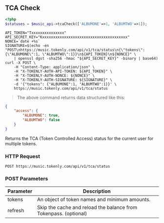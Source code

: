 ## TCA Check


```php
<?php
$statuses = $music_api->tcaCheck(['ALBUMONE'=>1, 'ALBUMTWO'=>1]);
```

```shell
API_TOKEN="Txxxxxxxxxxxxxxx"
API_SECRET_KEY="Kxxxxxxxxxxxxxxxxxxxxxxxxxxxxxxxxxxxxxxx"
NONCE=`date +%s`
SIGNATURE=$(echo -en "POST\nhttps://music.tokenly.com/api/v1/tca/status\n{\"tokens\": {\"ALBUMONE\":1, \"ALBUMTWO\":1}}\n${API_TOKEN}\n${NONCE}" \
    | openssl dgst -sha256 -hmac "${API_SECRET_KEY}" -binary | base64)
curl -X POST \
    -H "Content-Type: application/json" \
    -H "X-TOKENLY-AUTH-API-TOKEN: ${API_TOKEN}" \
    -H "X-TOKENLY-AUTH-NONCE: ${NONCE}" \
    -H "X-TOKENLY-AUTH-SIGNATURE: ${SIGNATURE}" \
    -d '{"tokens": {"ALBUMONE":1, "ALBUMTWO":1}}' \
    https://music.tokenly.com/api/v1/tca/status
```

> The above command returns data structured like this:

```json
{
    "access": {
        "ALBUMONE": true,
        "ALBUMTWO": false
    }
}
```

Returns the TCA (Token Controlled Access) status for the current user for multiple tokens.

### HTTP Request

`POST https://music.tokenly.com/api/v1/tca/status`

### POST Parameters

Parameter | Description
--------- | -----------
tokens    | An object of token names and minimum amounts.
refresh   | Skip the cache and reload the balance from Tokenpass. (optional)



